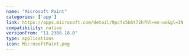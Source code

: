 ```yaml
---
name: "Microsoft Paint"
categories: ['app']
link: https://apps.microsoft.com/detail/9pcfs5b6t72h?hl=en-us&gl=IN
compatibility: native
versionFrom: "11.2308.18.0"
type: applications
icon: MicrosoftPaint.png
---
```


